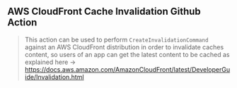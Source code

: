 ## AWS CloudFront Cache Invalidation Github Action
> This action can be used to perform `CreateInvalidationCommand` against an AWS CloudFront distribution in order to invalidate caches content, so users of an app can get the latest content to be cached as explained here -> https://docs.aws.amazon.com/AmazonCloudFront/latest/DeveloperGuide/Invalidation.html 
